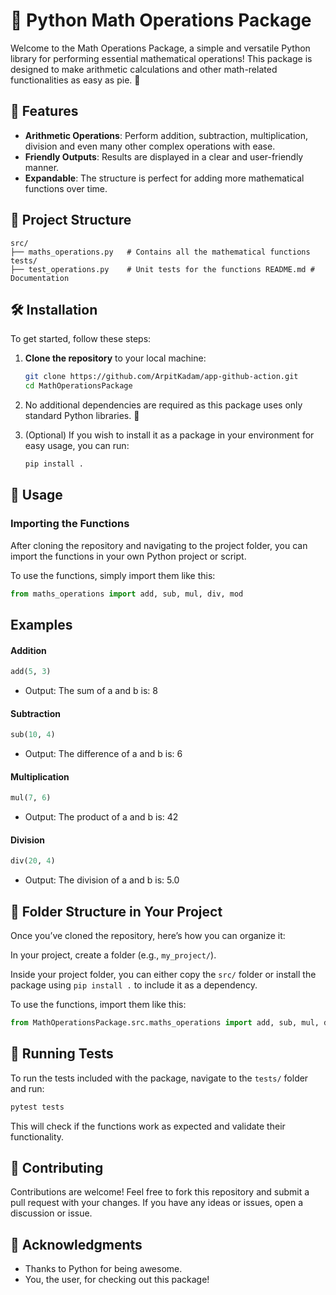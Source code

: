 # 🧮 Python Math Operations Package
Welcome to the Math Operations Package, a simple and versatile Python library for performing essential mathematical operations! This package is designed to make arithmetic calculations and other math-related functionalities as easy as pie. 🥧

## 🚀 Features
- **Arithmetic Operations**: Perform addition, subtraction, multiplication, division and even many other complex operations with ease.
- **Friendly Outputs**: Results are displayed in a clear and user-friendly manner.
- **Expandable**: The structure is perfect for adding more mathematical functions over time.

## 📁 Project Structure
```
src/ 
├── maths_operations.py   # Contains all the mathematical functions 
tests/ 
├── test_operations.py    # Unit tests for the functions README.md # Documentation
```

## 🛠️ Installation
To get started, follow these steps:

1. **Clone the repository** to your local machine:

    ```bash
    git clone https://github.com/ArpitKadam/app-github-action.git
    cd MathOperationsPackage
    ```

2. No additional dependencies are required as this package uses only standard Python libraries. 🎉

3. (Optional) If you wish to install it as a package in your environment for easy usage, you can run:

    ```bash
    pip install .
    ```

## 📝 Usage
### Importing the Functions
After cloning the repository and navigating to the project folder, you can import the functions in your own Python project or script.

To use the functions, simply import them like this:

```python
from maths_operations import add, sub, mul, div, mod
```

## Examples
#### Addition
```python
add(5, 3)
```
- Output: The sum of a and b is: 8

#### Subtraction
```python
sub(10, 4)
```
- Output: The difference of a and b is: 6

#### Multiplication
```python
mul(7, 6)
```
- Output: The product of a and b is: 42

#### Division
```python
div(20, 4)
```
- Output: The division of a and b is: 5.0

## 📁 Folder Structure in Your Project
Once you’ve cloned the repository, here’s how you can organize it:

In your project, create a folder (e.g., ```my_project/```).

Inside your project folder, you can either copy the ```src/``` folder or install the package using ```pip install .``` to include it as a dependency.

To use the functions, import them like this:
```python
from MathOperationsPackage.src.maths_operations import add, sub, mul, div, mod
```

## 🧪 Running Tests
To run the tests included with the package, navigate to the ```tests/``` folder and run:

```bash
pytest tests
```
This will check if the functions work as expected and validate their functionality.

## 🤝 Contributing
Contributions are welcome! Feel free to fork this repository and submit a pull request with your changes. If you have any ideas or issues, open a discussion or issue.

## 🌟 Acknowledgments

- Thanks to Python for being awesome.
- You, the user, for checking out this package!
